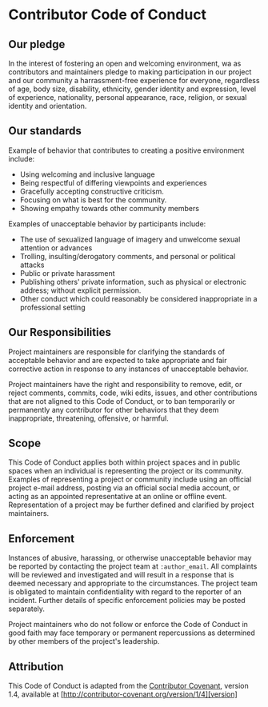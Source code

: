 # Contributor Code of Conduct 

## Our pledge 

In the interest of fostering an open and welcoming environment, wa as contributors
and maintainers pledge to making participation in our project and our community 
a harrassment-free experience for everyone, regardless of age, body size, disability, 
ethnicity, gender identity and expression, level of experience, nationality, 
personal appearance, race, religion, or sexual identity and orientation. 

## Our standards 

Example of behavior that contributes to creating a positive environment include: 

- Using welcoming and inclusive language
- Being respectful of differing viewpoints and experiences
- Gracefully accepting constructive criticism. 
- Focusing on what is best for the community. 
- Showing empathy towards other community members

Examples of unacceptable behavior by participants include: 

- The use of sexualized language of imagery and unwelcome sexual attention or advances
- Trolling, insulting/derogatory comments, and personal or political attacks
- Public or private harassment
- Publishing others' private information, such as physical or electronic address; without explicit permission. 
- Other conduct which could reasonably be considered inappropriate in a professional setting

## Our Responsibilities

Project maintainers are responsible for clarifying the standards of acceptable
behavior and are expected to take appropriate and fair corrective action in
response to any instances of unacceptable behavior.

Project maintainers have the right and responsibility to remove, edit, or
reject comments, commits, code, wiki edits, issues, and other contributions
that are not aligned to this Code of Conduct, or to ban temporarily or
permanently any contributor for other behaviors that they deem inappropriate,
threatening, offensive, or harmful.

## Scope

This Code of Conduct applies both within project spaces and in public spaces
when an individual is representing the project or its community. Examples of
representing a project or community include using an official project e-mail
address, posting via an official social media account, or acting as an appointed
representative at an online or offline event. Representation of a project may be
further defined and clarified by project maintainers.

## Enforcement

Instances of abusive, harassing, or otherwise unacceptable behavior may be
reported by contacting the project team at `:author_email`. All
complaints will be reviewed and investigated and will result in a response that
is deemed necessary and appropriate to the circumstances. The project team is
obligated to maintain confidentiality with regard to the reporter of an incident.
Further details of specific enforcement policies may be posted separately.

Project maintainers who do not follow or enforce the Code of Conduct in good
faith may face temporary or permanent repercussions as determined by other
members of the project's leadership.

## Attribution

This Code of Conduct is adapted from the [Contributor Covenant][homepage], version 1.4,
available at [http://contributor-covenant.org/version/1/4][version]

[homepage]: http://contributor-covenant.org
[version]: http://contributor-covenant.org/version/1/4/
